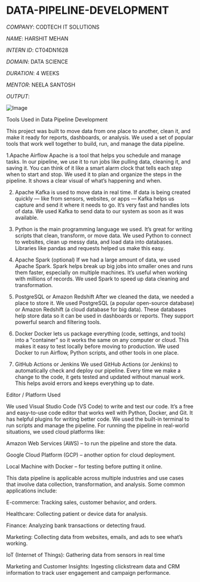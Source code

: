 # DATA-PIPELINE-DEVELOPMENT

*COMPANY*: CODTECH IT SOLUTIONS

*NAME*: HARSHIT MEHAN

*INTERN ID*: CT04DN1628

*DOMAIN*: DATA SCIENCE

*DURATION*: 4 WEEKS

*MENTOR*: NEELA SANTOSH

*OUTPUT*: 

![Image](https://github.com/user-attachments/assets/6f0eeab0-3741-4acd-8da4-37f368e15e16)


Tools Used in Data Pipeline Development

This project was built to move data from one place to another, clean it, and make it ready for reports, dashboards, or analysis. We used a set of popular tools that work well together to build, run, and manage the data pipeline.

1.Apache Airflow Apache is a tool that helps you schedule and manage tasks. In our pipeline, we use it to run jobs like pulling data, cleaning it, and saving it. You can think of it like a smart alarm clock that tells each step when to start and stop. We used it to plan and organize the steps in the pipeline. It shows a clear visual of what’s happening and when.

2. Apache Kafka is used to move data in real time. If data is being created quickly — like from sensors, websites, or apps — Kafka helps us capture and send it where it needs to go. It’s very fast and handles lots of data. We used Kafka to send data to our system as soon as it was available.

3. Python is the main programming language we used. It’s great for writing scripts that clean, transform, or move data. We used Python to connect to websites, clean up messy data, and load data into databases. Libraries like pandas and requests helped us make this easy.

4. Apache Spark (optional) If we had a large amount of data, we used Apache Spark. Spark helps break up big jobs into smaller ones and runs them faster, especially on multiple machines. It’s useful when working with millions of records. We used Spark to speed up data cleaning and transformation.

5. PostgreSQL or Amazon Redshift
After we cleaned the data, we needed a place to store it. We used PostgreSQL (a popular open-source database) or Amazon Redshift (a cloud database for big data). These databases help store data so it can be used in dashboards or reports. They support powerful search and filtering tools.

6. Docker Docker lets us package everything (code, settings, and tools) into a "container" so it works the same on any computer or cloud. This makes it easy to test locally before moving to production. We used Docker to run Airflow, Python scripts, and other tools in one place.

7. GitHub Actions or Jenkins We used GitHub Actions (or Jenkins) to automatically check and deploy our pipeline. Every time we make a change to the code, it gets tested and updated without manual work. This helps avoid errors and keeps everything up to date.


Editor / Platform Used

We used Visual Studio Code (VS Code) to write and test our code. It’s a free and easy-to-use code editor that works well with Python, Docker, and Git. It has helpful plugins for writing better code. We used the built-in terminal to run scripts and manage the pipeline. For running the pipeline in real-world situations, we used cloud platforms like:

Amazon Web Services (AWS) – to run the pipeline and store the data.

Google Cloud Platform (GCP) – another option for cloud deployment.

Local Machine with Docker – for testing before putting it online.


This data pipeline is applicable across multiple industries and use cases that involve data collection, transformation, and analysis. Some common applications include:

E-commerce: Tracking sales, customer behavior, and orders.

Healthcare: Collecting patient or device data for analysis.

Finance: Analyzing bank transactions or detecting fraud.

Marketing: Collecting data from websites, emails, and ads to see what’s working.

IoT (Internet of Things): Gathering data from sensors in real time

Marketing and Customer Insights: Ingesting clickstream data and CRM information to track user engagement and campaign performance.

